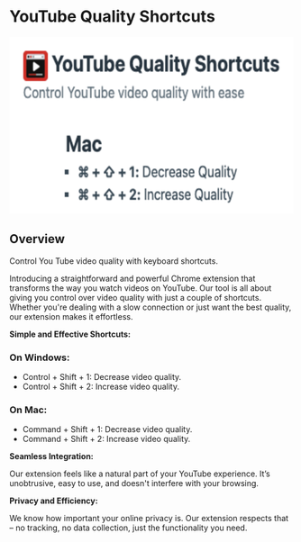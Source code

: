 # YouTube Quality Shortcuts

![intro screen shot](./images/intro.png)

## Overview

Control You Tube video quality with keyboard shortcuts.

Introducing a straightforward and powerful Chrome extension that transforms the way you watch videos on YouTube. Our tool is all about giving you control over video quality with just a couple of shortcuts. Whether you're dealing with a slow connection or just want the best quality, our extension makes it effortless.

**Simple and Effective Shortcuts:**

### On Windows:

- Control + Shift + 1: Decrease video quality.
- Control + Shift + 2: Increase video quality.

### On Mac:

- Command + Shift + 1: Decrease video quality.
- Command + Shift + 2: Increase video quality.

**Seamless Integration:**

Our extension feels like a natural part of your YouTube experience. It’s unobtrusive, easy to use, and doesn't interfere with your browsing.

**Privacy and Efficiency:**

We know how important your online privacy is. Our extension respects that – no tracking, no data collection, just the functionality you need.
